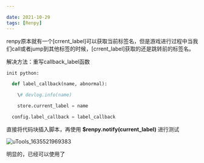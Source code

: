 ```yaml
---

date: 2021-10-29
tags: [Renpy]
---
```


renpy原本就有一个[crrent_label]可以获取当前标签名，但是游戏进行过程中当我们call或者jump到其他标签的时候，[crrent_label]获取的还是跳转前的标签名。

解决方法：重写callback_label函数

```python
init python:

  def label_callback(name, abnormal):

​    \# devlog.info(name)

​    store.current_label = name

  config.label_callback = label_callback
```

直接将代码块插入脚本，再使用  **$renpy.notify(current_label)** 进行测试

![uTools_1635521969383](https://cdn.jsdelivr.net/gh/Zhuxb-Clouds/PicDepot/img/202212091144728.png)

明显的，已经可以使用了
